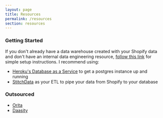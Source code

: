 ```yaml
---
layout: page
title: Resources
permalink: /resources
section: resources
---
```


### Getting Started


If you don't already have a data warehouse created with your Shopify data and don't have an internal data engineering resource, [follow this link](https://www.enquirelabs.com/post/setup-a-postgres-database-with-your-shopify-data-developer-not-required) for simple setup instructions. I recommend using:

- [Heroku's Database as a Service](https://heroku.com/postgres) to get a postgres instance up and running
- [StitchData](https://stitchdata.com) as your ETL to pipe your data from Shopify to your database


### Outsourced 
* [Orita](https://orita.ai)
* [Daasity](https://daasity.com)